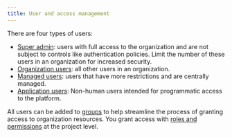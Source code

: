 ```yaml
---
title: User and access management
---
```


There are four types of users:

- [Super admin](/docs/platform/howto/make-super-admin): users with full access to the
  organization and are not subject to controls like authentication policies.
  Limit the number of these users in an organization for increased security.
- [Organization users](/docs/platform/howto/manage-org-users): all other users in an
  organization.
- [Managed users](/docs/platform/concepts/managed-users): users that have more
  restrictions and are centrally managed.
- [Application users](/docs/platform/concepts/application-users): Non-human users intended
  for programmatic access to the platform.

All users can be added to [groups](/docs/platform/howto/manage-groups) to help streamline
the process of granting access to organization resources. You grant access with
[roles and permissions](/docs/platform/concepts/permissions) at the project level.
